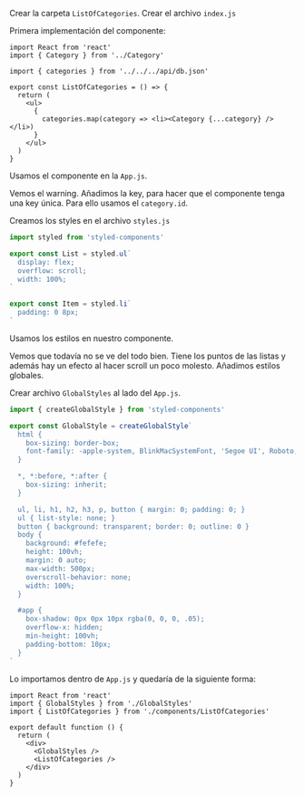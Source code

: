 Crear la carpeta `ListOfCategories`.
Crear el archivo `index.js`

Primera implementación del componente:
```
import React from 'react'
import { Category } from '../Category'

import { categories } from '../../../api/db.json'

export const ListOfCategories = () => {
  return (
    <ul>
      {
        categories.map(category => <li><Category {...category} /></li>)
      }
    </ul>
  )
}
```

Usamos el componente en la `App.js`.

Vemos el warning. Añadimos la key, para hacer que el componente tenga una key única. Para ello usamos el `category.id`.

Creamos los styles en el archivo `styles.js`

```js
import styled from 'styled-components'

export const List = styled.ul`
  display: flex;
  overflow: scroll;
  width: 100%;
`

export const Item = styled.li`
  padding: 0 8px;
`
```

Usamos los estilos en nuestro componente.

Vemos que todavía no se ve del todo bien. Tiene los puntos de las listas y además hay un efecto al hacer scroll un poco molesto. Añadimos estilos globales.

Crear archivo `GlobalStyles` al lado del `App.js`.

```js
import { createGlobalStyle } from 'styled-components'

export const GlobalStyle = createGlobalStyle`
  html {
    box-sizing: border-box;
    font-family: -apple-system, BlinkMacSystemFont, 'Segoe UI', Roboto, Oxygen, Ubuntu, Cantarell, 'Open Sans', 'Helvetica Neue', sans-serif;
  }

  *, *:before, *:after {
    box-sizing: inherit;
  }

  ul, li, h1, h2, h3, p, button { margin: 0; padding: 0; }
  ul { list-style: none; }
  button { background: transparent; border: 0; outline: 0 }
  body {
    background: #fefefe;
    height: 100vh;
    margin: 0 auto;
    max-width: 500px;
    overscroll-behavior: none;
    width: 100%;
  }

  #app {
    box-shadow: 0px 0px 10px rgba(0, 0, 0, .05);
    overflow-x: hidden;
    min-height: 100vh;
    padding-bottom: 10px;
  }
`
```

Lo importamos dentro de `App.js` y quedaría de la siguiente forma:

```
import React from 'react'
import { GlobalStyles } from './GlobalStyles'
import { ListOfCategories } from './components/ListOfCategories'

export default function () {
  return (
    <div>
      <GlobalStyles />
      <ListOfCategories />
    </div>
  )
}
```
